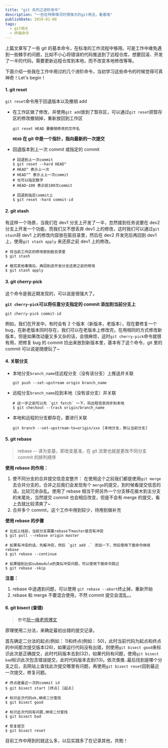 ```yaml
---
title: "git 系列之进阶命令"
description: "一些在特殊情况时很强大的git用法，看看咯"
publishDate: 2019-01-08
tags:
  - git相关
  - 终端命令
---
```


上篇文章写了一些 git 的基本命令，在标准的工作流程中够用。可是工作中难免遇到一些棘手的问题，比如不小心将错误的代码推送到了远程仓库，想要回滚、开发了一半的代码，需要更新远程仓库到本地，而不改变本地修改等等。

下面介绍一些我在工作中用过的几个进阶命令，当初学习这些命令的时候觉得可真神奇！Let's begin！

#### 1. git reset

`git reset`命令用于回退版本以及撤销 add

- 在工作区做了修改，并使用`git add`放到了暂存区，可以通过`git reset`把暂存区的修改撤销掉，重新放回到工作区

  ```shell
  git reset HEAD 要撤销修改的文件名
  ```

  **`HEAD` 在 git 中是一个指针，指向最新的一次提交**

- 回退版本到上一次 commit 或指定的 commit

  ```shell
  # 回退到上一次commit
  $ git reset --hard HEAD^
  # HEAD^ 表示上一次
  # HEAD^^ 表示上上一次commit
  # 也可以指定数字
  # HEAD~100 表示前100次commit

  # 回退到指定commit上
  $ git reset -hard commit-id
  ```

#### 2. git stash

有这样一个场景，当我们在 dev1 分支上开发了一半，忽然接到任务说要在 dev2 分支上开发一个功能，而我们又不想丢弃 dev1 上的修改，这时我们可以通过`git stash`将 dev1 上的修改内容放在脏目录里，然后在 dev2 开发完后再回到 dev1 上，使用`git stash apply` 来还原之前 dev1 上的修改。

```shell
# 将当前工作区的修改放到脏目录里
$ git stash

# 做完其他事情后，再回到该开发分支还原之前的修改
$ git stash apply
```

#### 3. git cherry-pick

这个命令是我近期发现的，可以说是很强大了。

**`git cherry-pick`可以将任意分支指定的 commit 添加到当前分支上**

```shell
git cherry-pick commit-id
```

例如，我们在开发中，有时会有 2 个版本（新版本，老版本），现在要修复一个 bug，在新老版本同时存在，我们可以在老版本上修改完，在用相同的方式修改新版本，但是如果改动量又多又杂的话，会很麻烦，这时`git cherry-pick`命令就很有用，把修复 bug 的 commit 捡出来放到新版本里，基本有了这个命令，git 里的 commit 可以说是随便玩了~

#### 4. 关联分支

- 本地分支`branch_name`往远程分支（没有该分支）上推送并关联

  ```shell
  git push --set-upstream origin branch_name
  ```

- 远程分支`branch_name`拉到本地（没有该分支）并关联

  ```shell
  # 这一步之前可以先 `git fetch` 一下，将远程信息同步到本地
  $ git checkout --track origin/branch_name
  ```

- 本地和远程的分支都存在，要进行关联

  ```shell
  git branch --set-upstream-to=origin/xxx [本地分支，默认当前分支]
  ```

#### 5. git rebase

> rebase -- 译为变基，即改变基准，在 git 流里也就是更改不同分支 commit 的排列顺序

**使用 rebase 的作用：**

1. 使不同分支的合并提交信息变整齐： 在使用这个之前我们都是使用`git merge`去合并分支的，合并之后我们会发现有个 `merge`的提交，到时候看提交信息的话，比较冗余杂乱。使用了 rebase 相当于把另外一个分支移花接木到主分支的末尾处，当然提交 commit 也会相应改变，但是不会有 merge 的提交，看上去就比较清爽了~
2. 合并多个 commit，这个工作中用到较少，待用到做补充

**使用 rebase 的步骤**

```shell
# 比如上线前，当前分支需要rebase下master是否有冲突
$ git pull --rebase origin master

# 如果有冲突的话，先解冲突，然后 `git add .` 添加一下，然后使用下面命令继续rebase
$ git rebase --continue

# 如果碰到比如submodule的类似冲突问题，可以使用下面命令跳过
$ git rebase -skip
```

**注意：**

1. rebase 中途遇到问题，可以使用 `git rebase --abort`终止掉，重新开始
2. rebase 和 merge 不要混合使用，不然 commit 提交会混乱。。

#### 6. git bisect (查错)

> 参考[阮一峰老师博文](http://www.ruanyifeng.com/blog/2018/12/git-bisect.html)

原理使用二分法，来确定最初出错的提交记录。

首先确定二分法的起点(例如： 1)和终点(例如： 50)，此时当前代码为起点和终点的中间那次提交版本(26)，如果运行代码没有出错，则使用`git bisect good`来标识此次是正确提交，此时代码版本去到(32)，如果代码有问题，使用`git bisect bad`标识此次包含错误提交，此时代码版本去到(13)。依次类推..最后找到是哪个分支之后，去网站上查找此次提交哪里有问题，再使用`git bisect reset`回到最近一次提交，修复问题。

```shell
# 终点是最近一次的commit id
$ git bisect start [终点] [起点]

# 标识此次代码ok,继续二分查找
$ git bisect good

# 标识此次代码有问题,继续二分查找
$ git bisect bad

# 恢复提交
$ git bisect reset
```

目前工作中用到的就这么多，以后实践多了在记录其他，共勉！
